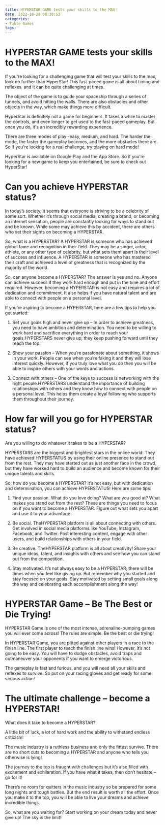 ```yaml
---
title: HYPERSTAR GAME tests your skills to the MAX!
date: 2022-10-28 08:30:53
categories:
- Table Games
tags:
---
```



#  HYPERSTAR GAME tests your skills to the MAX!

If you're looking for a challenging game that will test your skills to the max, look no further than HyperStar! This fast-paced game is all about timing and reflexes, and it can be quite challenging at times.

The object of the game is to guide your spaceship through a series of tunnels, and avoid hitting the walls. There are also obstacles and other objects in the way, which make things more difficult.

HyperStar is definitely not a game for beginners. It takes a while to master the controls, and even longer to get used to the fast-paced gameplay. But once you do, it's an incredibly rewarding experience.

There are three modes of play -easy, medium, and hard. The harder the mode, the faster the gameplay becomes, and the more obstacles there are. So if you're looking for a real challenge, try playing on hard mode!

HyperStar is available on Google Play and the App Store. So if you're looking for a new game to keep you entertained, be sure to check out HyperStar!

#  Can you achieve HYPERSTAR status?

In today’s society, it seems that everyone is striving to be a celebrity of some sort. Whether it’s through social media, creating a brand, or becoming an internet sensation, people are constantly looking for ways to stand out and be known. While some may achieve this by accident, there are others who set their sights on becoming a HYPERSTAR.

So, what is a HYPERSTAR? A HYPERSTAR is someone who has achieved global fame and recognition in their field. They may be a singer, actor, athlete, or any other type of celebrity, but what sets them apart is their level of success and influence. A HYPERSTAR is someone who has mastered their craft and achieved a level of greatness that is recognized by the majority of the world.

So, can anyone become a HYPERSTAR? The answer is yes and no. Anyone can achieve success if they work hard enough and put in the time and effort required. However, becoming a HYPERSTAR is not easy and requires a lot of dedication and commitment. It also helps if you have natural talent and are able to connect with people on a personal level.

If you’re aspiring to become a HYPERSTAR, here are a few tips to help you get started:

1) Set your goals high and never give up – In order to achieve greatness, you need to have ambition and determination. You need to be willing to work hard and sacrifice everything in order to reach your goals.HYPERSTARS never give up; they keep pushing forward until they reach the top.

2) Show your passion – When you’re passionate about something, it shows in your work. People can see when you’re faking it and they will lose interest quickly. However, if you truly love what you do then you will be able to inspire others with your words and actions.

3) Connect with others – One of the keys to success is networking with the right people.HYPERSTARS understand the importance of building relationships with others and they know how to connect with people on a personal level. This helps them create a loyal following who supports them throughout their journey.

#  How far will you go for HYPERSTAR status?

Are you willing to do whatever it takes to be a HYPERSTAR?

HYPERSTARS are the biggest and brightest stars in the online world. They have achieved HYPERSTATUS by using their online presence to stand out from the rest. They may have started out as just another face in the crowd, but they have worked hard to build an audience and become known for their unique talents and skills.

So, how do you become a HYPERSTAR? It’s not easy, but with dedication and determination, you can achieve HYPERSTATUS! Here are some tips:

1. Find your passion. What do you love doing? What are you good at? What makes you stand out from the rest? These are things you need to focus on if you want to become a HYPERSTAR. Figure out what sets you apart and use it to your advantage.

2. Be social. TheHYPERSTAR platform is all about connecting with others. Get involved in social media platforms like YouTube, Instagram, Facebook, and Twitter. Post interesting content, engage with other users, and build relationships with others in your field.

3. Be creative. TheHYPERSTAR platform is all about creativity! Share your unique ideas, talent, and insights with others and see how you can stand out from the competition.

4. Stay motivated. It’s not always easy to be a HYPERSTAR; there will be times when you feel like giving up. But remember why you started and stay focused on your goals. Stay motivated by setting small goals along the way and celebrating each accomplishment along the way!

#  HYPERSTAR Game – Be The Best or Die Trying!

HYPERSTAR Game is one of the most intense, adrenaline-pumping games you will ever come across! The rules are simple: Be the best or die trying!

In HYPERSTAR Game, you are pitted against other players in a race to the finish line. The first player to reach the finish line wins! However, it’s not going to be easy. You will have to dodge obstacles, avoid traps and outmaneuver your opponents if you want to emerge victorious.

The gameplay is fast and furious, and you will need all your skills and reflexes to survive. So put on your racing gloves and get ready for some serious action!

#  The ultimate challenge – become a HYPERSTAR!

What does it take to become a HYPERSTAR?

A little bit of luck, a lot of hard work and the ability to withstand endless criticism!

The music industry is a ruthless business and only the fittest survive. There are no short cuts to becoming a HYPERSTAR and anyone who tells you otherwise is lying!

The journey to the top is fraught with challenges but it’s also filled with excitement and exhilaration. If you have what it takes, then don’t hesitate – go for it!

There’s no room for quitters in the music industry so be prepared for some long nights and tough battles. But the end result is worth all the effort. Once you make it to the top, you will be able to live your dreams and achieve incredible things.

So, what are you waiting for? Start working on your dream today and never give up! The sky is the limit!